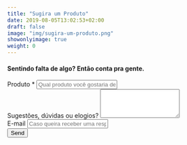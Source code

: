 ```yaml
---
title: "Sugira um Produto"
date: 2019-08-05T13:02:53+02:00
draft: false
image: "img/sugira-um-produto.png"
showonlyimage: true
weight: 0
---
```


<!--more-->

<h4>Sentindo falta de algo? Então conta pra gente.</h4>

<form id="contact-form" class="contact-form form" method="post" action="https://formspree.io/queroesseproduto@ondetem.de">
    <div class="controls">
        <div class="form-group">
            <label for="name">Produto *</label>
            <input type="text" name="product" id="product" placeholder="Qual produto você gostaria de ver aqui?" required="required" class="form-control">
        </div>
        <div class="form-group">
            <label for="message">Sugestões, dúvidas ou elogios?</label>
            <textarea rows="4" name="message" id="message" required="required" class="form-control"></textarea>
        </div>
        <div>
        <div class="form-group">
            <label for="email">E-mail</label>
            <input type="email" name="email" id="email" placeholder="Caso queira receber uma resposta nossa" class="form-control">
        </div>
        <input type="submit" value="Send" class="btn btn-ghost">
        </div>
    </div>
</form>
